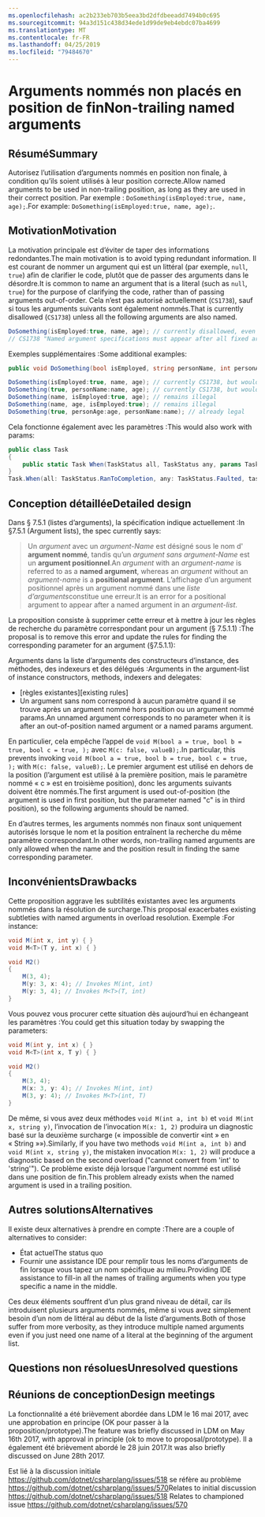 ```yaml
---
ms.openlocfilehash: ac2b233eb703b5eea3bd2dfdbeeadd7494b0c695
ms.sourcegitcommit: 94a3d151c438d34ede1d99de9eb4ebdc07ba4699
ms.translationtype: MT
ms.contentlocale: fr-FR
ms.lasthandoff: 04/25/2019
ms.locfileid: "79484670"
---
```

# <a name="non-trailing-named-arguments"></a><span data-ttu-id="0489d-101">Arguments nommés non placés en position de fin</span><span class="sxs-lookup"><span data-stu-id="0489d-101">Non-trailing named arguments</span></span>

## <a name="summary"></a><span data-ttu-id="0489d-102">Résumé</span><span class="sxs-lookup"><span data-stu-id="0489d-102">Summary</span></span>
[summary]: #summary
<span data-ttu-id="0489d-103">Autorisez l’utilisation d’arguments nommés en position non finale, à condition qu’ils soient utilisés à leur position correcte.</span><span class="sxs-lookup"><span data-stu-id="0489d-103">Allow named arguments to be used in non-trailing position, as long as they are used in their correct position.</span></span> <span data-ttu-id="0489d-104">Par exemple : `DoSomething(isEmployed:true, name, age);`.</span><span class="sxs-lookup"><span data-stu-id="0489d-104">For example: `DoSomething(isEmployed:true, name, age);`.</span></span>

## <a name="motivation"></a><span data-ttu-id="0489d-105">Motivation</span><span class="sxs-lookup"><span data-stu-id="0489d-105">Motivation</span></span>
[motivation]: #motivation

<span data-ttu-id="0489d-106">La motivation principale est d’éviter de taper des informations redondantes.</span><span class="sxs-lookup"><span data-stu-id="0489d-106">The main motivation is to avoid typing redundant information.</span></span> <span data-ttu-id="0489d-107">Il est courant de nommer un argument qui est un littéral (par exemple, `null`, `true`) afin de clarifier le code, plutôt que de passer des arguments dans le désordre.</span><span class="sxs-lookup"><span data-stu-id="0489d-107">It is common to name an argument that is a literal (such as `null`, `true`) for the purpose of clarifying the code, rather than of passing arguments out-of-order.</span></span>
<span data-ttu-id="0489d-108">Cela n’est pas autorisé actuellement (`CS1738`), sauf si tous les arguments suivants sont également nommés.</span><span class="sxs-lookup"><span data-stu-id="0489d-108">That is currently disallowed (`CS1738`) unless all the following arguments are also named.</span></span>

```csharp
DoSomething(isEmployed:true, name, age); // currently disallowed, even though all arguments are in position
// CS1738 "Named argument specifications must appear after all fixed arguments have been specified"
```

<span data-ttu-id="0489d-109">Exemples supplémentaires :</span><span class="sxs-lookup"><span data-stu-id="0489d-109">Some additional examples:</span></span>
```csharp
public void DoSomething(bool isEmployed, string personName, int personAge) { ... }

DoSomething(isEmployed:true, name, age); // currently CS1738, but would become legal
DoSomething(true, personName:name, age); // currently CS1738, but would become legal
DoSomething(name, isEmployed:true, age); // remains illegal
DoSomething(name, age, isEmployed:true); // remains illegal
DoSomething(true, personAge:age, personName:name); // already legal
```

<span data-ttu-id="0489d-110">Cela fonctionne également avec les paramètres :</span><span class="sxs-lookup"><span data-stu-id="0489d-110">This would also work with params:</span></span>
```csharp
public class Task
{
    public static Task When(TaskStatus all, TaskStatus any, params Task[] tasks);
}
Task.When(all: TaskStatus.RanToCompletion, any: TaskStatus.Faulted, task1, task2)
```

## <a name="detailed-design"></a><span data-ttu-id="0489d-111">Conception détaillée</span><span class="sxs-lookup"><span data-stu-id="0489d-111">Detailed design</span></span>
[design]: #detailed-design

<span data-ttu-id="0489d-112">Dans § 7.5.1 (listes d’arguments), la spécification indique actuellement :</span><span class="sxs-lookup"><span data-stu-id="0489d-112">In §7.5.1 (Argument lists), the spec currently says:</span></span>
> <span data-ttu-id="0489d-113">Un *argument* avec un *argument-Name* est désigné sous le nom d' __argument nommé__, tandis qu’un *argument sans* *argument-Name* est un __argument positionnel__.</span><span class="sxs-lookup"><span data-stu-id="0489d-113">An *argument* with an *argument-name* is referred to as a __named argument__, whereas an *argument* without an *argument-name* is a __positional argument__.</span></span> <span data-ttu-id="0489d-114">L’affichage d’un argument positionnel après un argument nommé dans une *liste d’arguments*constitue une erreur.</span><span class="sxs-lookup"><span data-stu-id="0489d-114">It is an error for a positional argument to appear after a named argument in an *argument-list*.</span></span>

<span data-ttu-id="0489d-115">La proposition consiste à supprimer cette erreur et à mettre à jour les règles de recherche du paramètre correspondant pour un argument (§ 7.5.1.1) :</span><span class="sxs-lookup"><span data-stu-id="0489d-115">The proposal is to remove this error and update the rules for finding the corresponding parameter for an argument (§7.5.1.1):</span></span>

<span data-ttu-id="0489d-116">Arguments dans la liste d’arguments des constructeurs d’instance, des méthodes, des indexeurs et des délégués :</span><span class="sxs-lookup"><span data-stu-id="0489d-116">Arguments in the argument-list of instance constructors, methods, indexers and delegates:</span></span>
- <span data-ttu-id="0489d-117">[règles existantes]</span><span class="sxs-lookup"><span data-stu-id="0489d-117">[existing rules]</span></span>
- <span data-ttu-id="0489d-118">Un argument sans nom correspond à aucun paramètre quand il se trouve après un argument nommé hors position ou un argument nommé params.</span><span class="sxs-lookup"><span data-stu-id="0489d-118">An unnamed argument corresponds to no parameter when it is after an out-of-position named argument or a named params argument.</span></span>

<span data-ttu-id="0489d-119">En particulier, cela empêche l’appel de `void M(bool a = true, bool b = true, bool c = true, );` avec `M(c: false, valueB);`.</span><span class="sxs-lookup"><span data-stu-id="0489d-119">In particular, this prevents invoking `void M(bool a = true, bool b = true, bool c = true, );` with `M(c: false, valueB);`.</span></span> <span data-ttu-id="0489d-120">Le premier argument est utilisé en dehors de la position (l’argument est utilisé à la première position, mais le paramètre nommé « c » est en troisième position), donc les arguments suivants doivent être nommés.</span><span class="sxs-lookup"><span data-stu-id="0489d-120">The first argument is used out-of-position (the argument is used in first position, but the parameter named "c" is in third position), so the following arguments should be named.</span></span>

<span data-ttu-id="0489d-121">En d’autres termes, les arguments nommés non finaux sont uniquement autorisés lorsque le nom et la position entraînent la recherche du même paramètre correspondant.</span><span class="sxs-lookup"><span data-stu-id="0489d-121">In other words, non-trailing named arguments are only allowed when the name and the position result in finding the same corresponding parameter.</span></span>

## <a name="drawbacks"></a><span data-ttu-id="0489d-122">Inconvénients</span><span class="sxs-lookup"><span data-stu-id="0489d-122">Drawbacks</span></span>
[drawbacks]: #drawbacks

<span data-ttu-id="0489d-123">Cette proposition aggrave les subtilités existantes avec les arguments nommés dans la résolution de surcharge.</span><span class="sxs-lookup"><span data-stu-id="0489d-123">This proposal exacerbates existing subtleties with named arguments in overload resolution.</span></span> <span data-ttu-id="0489d-124">Exemple :</span><span class="sxs-lookup"><span data-stu-id="0489d-124">For instance:</span></span>

```csharp
void M(int x, int y) { }
void M<T>(T y, int x) { }

void M2()
{
    M(3, 4);
    M(y: 3, x: 4); // Invokes M(int, int)
    M(y: 3, 4); // Invokes M<T>(T, int)
}
```

<span data-ttu-id="0489d-125">Vous pouvez vous procurer cette situation dès aujourd’hui en échangeant les paramètres :</span><span class="sxs-lookup"><span data-stu-id="0489d-125">You could get this situation today by swapping the parameters:</span></span>

```csharp
void M(int y, int x) { }
void M<T>(int x, T y) { }

void M2()
{
    M(3, 4);
    M(x: 3, y: 4); // Invokes M(int, int)
    M(3, y: 4); // Invokes M<T>(int, T)
}
```

<span data-ttu-id="0489d-126">De même, si vous avez deux méthodes `void M(int a, int b)` et `void M(int x, string y)`, l’invocation de l’invocation `M(x: 1, 2)` produira un diagnostic basé sur la deuxième surcharge (« impossible de convertir «int » en « String »»).</span><span class="sxs-lookup"><span data-stu-id="0489d-126">Similarly, if you have two methods `void M(int a, int b)` and `void M(int x, string y)`, the mistaken invocation `M(x: 1, 2)` will produce a diagnostic based on the second overload ("cannot convert from 'int' to 'string'").</span></span> <span data-ttu-id="0489d-127">Ce problème existe déjà lorsque l’argument nommé est utilisé dans une position de fin.</span><span class="sxs-lookup"><span data-stu-id="0489d-127">This problem already exists when the named argument is used in a trailing position.</span></span>

## <a name="alternatives"></a><span data-ttu-id="0489d-128">Autres solutions</span><span class="sxs-lookup"><span data-stu-id="0489d-128">Alternatives</span></span>
[alternatives]: #alternatives

<span data-ttu-id="0489d-129">Il existe deux alternatives à prendre en compte :</span><span class="sxs-lookup"><span data-stu-id="0489d-129">There are a couple of alternatives to consider:</span></span>

- <span data-ttu-id="0489d-130">État actuel</span><span class="sxs-lookup"><span data-stu-id="0489d-130">The status quo</span></span>
- <span data-ttu-id="0489d-131">Fournir une assistance IDE pour remplir tous les noms d’arguments de fin lorsque vous tapez un nom spécifique au milieu.</span><span class="sxs-lookup"><span data-stu-id="0489d-131">Providing IDE assistance to fill-in all the names of trailing arguments when you type specific a name in the middle.</span></span>

<span data-ttu-id="0489d-132">Ces deux éléments souffrent d’un plus grand niveau de détail, car ils introduisent plusieurs arguments nommés, même si vous avez simplement besoin d’un nom de littéral au début de la liste d’arguments.</span><span class="sxs-lookup"><span data-stu-id="0489d-132">Both of those suffer from more verbosity, as they introduce multiple named arguments even if you just need one name of a literal at the beginning of the argument list.</span></span>

## <a name="unresolved-questions"></a><span data-ttu-id="0489d-133">Questions non résolues</span><span class="sxs-lookup"><span data-stu-id="0489d-133">Unresolved questions</span></span>
[unresolved]: #unresolved-questions

## <a name="design-meetings"></a><span data-ttu-id="0489d-134">Réunions de conception</span><span class="sxs-lookup"><span data-stu-id="0489d-134">Design meetings</span></span>
[ldm]: #ldm
<span data-ttu-id="0489d-135">La fonctionnalité a été brièvement abordée dans LDM le 16 mai 2017, avec une approbation en principe (OK pour passer à la proposition/prototype).</span><span class="sxs-lookup"><span data-stu-id="0489d-135">The feature was briefly discussed in LDM on May 16th 2017, with approval in principle (ok to move to proposal/prototype).</span></span> <span data-ttu-id="0489d-136">Il a également été brièvement abordé le 28 juin 2017.</span><span class="sxs-lookup"><span data-stu-id="0489d-136">It was also briefly discussed on June 28th 2017.</span></span>

<span data-ttu-id="0489d-137">Est lié à la discussion initiale https://github.com/dotnet/csharplang/issues/518 se réfère au problème https://github.com/dotnet/csharplang/issues/570</span><span class="sxs-lookup"><span data-stu-id="0489d-137">Relates to initial discussion https://github.com/dotnet/csharplang/issues/518 Relates to championed issue https://github.com/dotnet/csharplang/issues/570</span></span>

